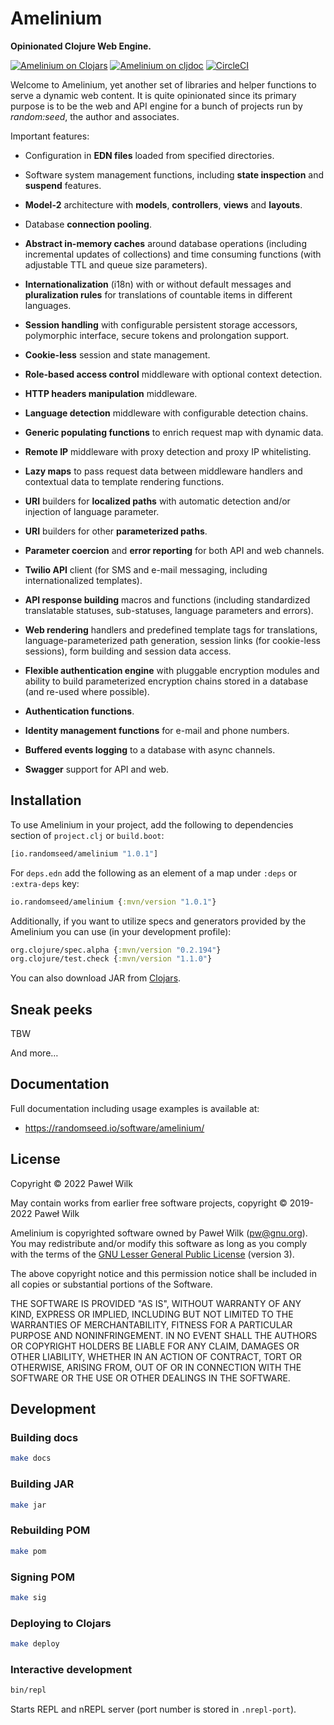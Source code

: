 # Amelinium

**Opinionated Clojure Web Engine.**

[![Amelinium on Clojars](https://img.shields.io/clojars/v/io.randomseed/amelinium.svg)](https://clojars.org/io.randomseed/amelinium)
[![Amelinium on cljdoc](https://cljdoc.org/badge/io.randomseed/amelinium)](https://cljdoc.org/d/io.randomseed/amelinium/CURRENT)
[![CircleCI](https://circleci.com/gh/randomseed-io/amelinium.svg?style=svg)](https://circleci.com/gh/randomseed-io/amelinium)

Welcome to Amelinium, yet another set of libraries and helper functions to serve
a dynamic web content. It is quite opinionated since its primary purpose is to be the
web and API engine for a bunch of projects run by *random:seed*, the author and
associates.

Important features:

* Configuration in **EDN files** loaded from specified directories.

* Software system management functions, including **state inspection** and **suspend** features.

* **Model-2** architecture with **models**, **controllers**, **views** and **layouts**.

* Database **connection pooling**.

* **Abstract in-memory caches** around database operations (including incremental
  updates of collections) and time consuming functions (with adjustable TTL and queue
  size parameters).

* **Internationalization** (i18n) with or without default messages and
  **pluralization rules** for translations of countable items in different languages.

* **Session handling** with configurable persistent storage accessors, polymorphic
  interface, secure tokens and prolongation support.

* **Cookie-less** session and state management.

* **Role-based access control** middleware with optional context detection.

* **HTTP headers manipulation** middleware.

* **Language detection** middleware with configurable detection chains.

* **Generic populating functions** to enrich request map with dynamic data.

* **Remote IP** middleware with proxy detection and proxy IP whitelisting.

* **Lazy maps** to pass request data between middleware handlers and contextual data
  to template rendering functions.

* **URI** builders for **localized paths** with automatic detection and/or injection
  of language parameter.

* **URI** builders for other **parameterized paths**.

* **Parameter coercion** and **error reporting** for both API and web channels.

* **Twilio API** client (for SMS and e-mail messaging, including internationalized templates).

* **API response building** macros and functions (including standardized translatable
  statuses, sub-statuses, language parameters and errors).

* **Web rendering** handlers and predefined template tags for translations,
  language-parameterized path generation, session links (for cookie-less sessions),
  form building and session data access.

* **Flexible authentication engine** with pluggable encryption modules and ability to
  build parameterized encryption chains stored in a database (and re-used where
  possible).

* **Authentication functions**.

* **Identity management functions** for e-mail and phone numbers.

* **Buffered events logging** to a database with async channels.

* **Swagger** support for API and web.

## Installation

To use Amelinium in your project, add the following to dependencies section of
`project.clj` or `build.boot`:

```clojure
[io.randomseed/amelinium "1.0.1"]
```

For `deps.edn` add the following as an element of a map under `:deps` or
`:extra-deps` key:

```clojure
io.randomseed/amelinium {:mvn/version "1.0.1"}
```

Additionally, if you want to utilize specs and generators provided by the Amelinium
you can use (in your development profile):

```clojure
org.clojure/spec.alpha {:mvn/version "0.2.194"}
org.clojure/test.check {:mvn/version "1.1.0"}
```

You can also download JAR from [Clojars](https://clojars.org/io.randomseed/amelinium).

## Sneak peeks

TBW

And more…

## Documentation

Full documentation including usage examples is available at:

* https://randomseed.io/software/amelinium/

## License

Copyright © 2022 Paweł Wilk

May contain works from earlier free software projects, copyright © 2019-2022 Paweł Wilk

Amelinium is copyrighted software owned by Paweł Wilk (pw@gnu.org). You may
redistribute and/or modify this software as long as you comply with the terms of
the [GNU Lesser General Public License][LICENSE] (version 3).

The above copyright notice and this permission notice shall be included in all
copies or substantial portions of the Software.

THE SOFTWARE IS PROVIDED "AS IS", WITHOUT WARRANTY OF ANY KIND, EXPRESS OR
IMPLIED, INCLUDING BUT NOT LIMITED TO THE WARRANTIES OF MERCHANTABILITY, FITNESS
FOR A PARTICULAR PURPOSE AND NONINFRINGEMENT. IN NO EVENT SHALL THE AUTHORS OR
COPYRIGHT HOLDERS BE LIABLE FOR ANY CLAIM, DAMAGES OR OTHER LIABILITY, WHETHER
IN AN ACTION OF CONTRACT, TORT OR OTHERWISE, ARISING FROM, OUT OF OR IN
CONNECTION WITH THE SOFTWARE OR THE USE OR OTHER DEALINGS IN THE SOFTWARE.

## Development

### Building docs

```bash
make docs
```

### Building JAR

```bash
make jar
```

### Rebuilding POM

```bash
make pom
```

### Signing POM

```bash
make sig
```

### Deploying to Clojars

```bash
make deploy
```

### Interactive development

```bash
bin/repl
```

Starts REPL and nREPL server (port number is stored in `.nrepl-port`).

[LICENSE]:    https://github.com/randomseed-io/amelinium/blob/master/LICENSE
